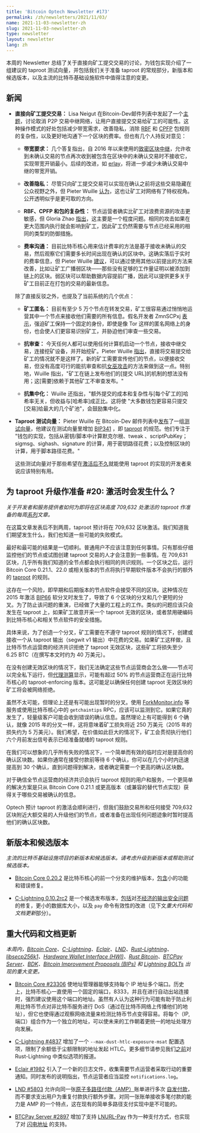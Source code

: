 ```yaml
---
title: 'Bitcoin Optech Newsletter #173'
permalink: /zh/newsletters/2021/11/03/
name: 2021-11-03-newsletter-zh 
slug: 2021-11-03-newsletter-zh 
type: newsletter
layout: newsletter
lang: zh
---
```


本周的 Newsletter 总结了关于直接向矿工提交交易的讨论，为钱包实现介绍了一组建议的 taproot 测试向量，并包括我们关于准备 taproot 的常规部分，新版本和候选版本，以及主流的比特币基础设施软件中值得注意的变更。

## 新闻

- **直接向矿工提交交易：** Lisa Neigut 在Bitcoin-Dev邮件列表中发起了一个[主题][neigut relay]，讨论取消 P2P 交易中继网络，让用户直接提交交易给矿工的可能性。这种操作模式的好处包括减少带宽需求，改善隐私，消除 [RBF][topic rbf] 和 [CPFP][topic cpfp] 包规则的复杂性，以及更好地沟通下一个区块的费率。但也有几个人持反对意见：

  - **带宽要求：** 几个答复指出，自 2016 年以来使用的[致密区块中继][topic compact block relay]，允许收到未确认交易的节点再次收到被包含在区块中的未确认交易时不接收它，实现带宽开销最小。后续的改进，如 [erlay][topic erlay]，将进一步减少未确认交易中继的带宽开销。

  - **改善隐私：** 尽管只向矿工提交交易可以实现在确认之前将这些交易隐藏在公众视野之外，但 Pieter Wuille [认为][wuille relay]，这也让矿工对网络有了特权视角。公开透明似乎是更可取的方向。

  - **RBF、CPFP 和包的复杂性：** 节点运营者确实比矿工对浪费资源的攻击更敏感，但 Gloria Zhao [指出][zhao relay]，这主要是一个程度问题。相同的攻击如果在更大范围内执行就会影响到矿工，因此矿工仍然需要与节点已经采用的相同的类型的防御措施。

  - **费率沟通：** 目前比特币核心用来估计费率的方法是基于接收未确认的交易，然后观察它们需要多长时间出现在确认的区块中。这确实落后于实时的费率信息，但 Pieter Wuille [建议][wuille relay]，可以通过使用其他以前提出的方法来改善，比如让矿工广播弱区块——那些没有足够的工作量证明以被添加到链上的区块。弱区块可以帮助数据内容提前广播，因此可以提供更多关于矿工目前正在打包的交易的最新信息。

  除了直接反驳之外，也提及了当前系统的几个优点：

    - **矿工匿名：** 目前有至少 5 万个节点在转发交易，矿工很容易通过悄悄地运营其中一个节点来接收他们需要的所有信息。假名开发者 ZmnSCPxj [表示][zmnscpxj relay]，强迫矿工保持一个固定的身份，即使是像 Tor 这样的匿名网络上的身份，也会使人们更容易识别矿工，并胁迫他们审查一些交易。

    - **抗审查：** 今天任何人都可以使用任何计算机启动一个节点，接收中继交易，连接挖矿设备，并开始挖矿。Pieter Wuille [指出][wuille relay]，直接将交易提交给矿工的情况就不是这样了。新的矿工需要宣传他们的节点，以便接收交易，但没有高度可行的能抗审查和抗[女巫攻击][sybil attacks]的方法来做到这一点。特别地，Wuille 指出，"矿工在链上发布他们的[提交 URL]的机制的想法没有用；这[需要]依赖于其他矿工不审查发布。"

    - **抗集中化：** Wuille 还指出，"额外提交的成本和复杂性与[每个矿工的]哈希率无关，但收益与[哈希率]成正比。这将使 "大多数钱包更容易只提交[交易]给最大的几个矿池"，会鼓励集中化。

- **Taproot 测试向量：** Pieter Wuille 在 Bitcoin-Dev 邮件列表中[发布][wuille test]了一组[测试向量][bips #1225]，他建议在测试向量里增加 [BIP341][] ，即 [taproot][topic taproot] 的规范。他们专注于 "钱包的实现，包括从密钥/脚本中计算默克尔根、tweak 、scriptPubKey；sigmsg、sighash、signature 的计算，用于密钥路径花费；以及控制区块的计算，用于脚本路径花费。"

    这些测试向量对于那些希望在[激活后不久][p4tr waiting]就能使用 taproot 的实现的开发者来说应该特别有用。

## 为 taproot 升级作准备 #20: 激活时会发生什么？

*关于开发者和服务提供者如何为即将在区块高度 709,632 处激活的 taproot 作准备的每周[系列][series]文章。*

在这篇文章发表后不到两周，taproot 预计将在 709,632 区块激活。我们知道我们期望发生什么，我们也知道一些可能的失败模式。

最好和最可能的结果是一切顺利。普通用户不应该注意到任何事情。只有那些仔细监控他们的节点或试图创建 taproot 交易的人才会注意到一些事情。在 709,631 区块，几乎所有我们知道的全节点都会执行相同的共识规则。一个区块之后，运行 Bitcoin Core 0.21.1、22.0 或相关版本的节点将执行早期软件版本不会执行的额外的 [taproot][topic taproot] 的规则。

这存在一个风险，即早期和后期版本的节点软件会接受不同的区块。这种情况在 2015 年激活 [BIP66][] 软分叉时发生了，导致了 6 个区块的分叉和几个更短的分叉。为了防止该问题的重演，已经做了大量的工程上的工作。类似的问题应该只会发生在 taproot 上，如果矿工故意开采一个 taproot 无效的区块，或者禁用硬编码到比特币核心和相关节点软件的安全措施。

具体来说，为了创造一个分叉，矿工需要在不遵守 taproot 规则的情况下，创建或接收一个从 taproot 输出（segwit v1 输出）中花费的交易。如果矿工这样做，且比特币节点运营商的经济共识拒绝了 taproot 无效区块，这些矿工将损失至少 6.25 BTC（在撰写本文时约为 40 万美元）。

在没有创建无效区块的情况下，我们无法确定这些节点运营商会怎么做——节点可以完全私下运行，但[代理测算][bitnodes]显示，可能有超过 50% 的节点运营商正在运行比特币核心的 taproot-enforcing 版本。这可能足以确保任何创建 taproot 无效区块的矿工将会被网络拒绝。

虽然不太可能，但理论上还是有可能出现暂时的分叉。使用 [ForkMonitor.info][] 等服务或使用比特币核心中的 `getchaintips` RPC，应该可以监测到它。如果它真的发生了，轻量级客户可能会收到错误的确认信息。虽然理论上有可能得到 6 个确认，就像 2015 年的分叉一样，这将意味着矿工损失将近 250 万美元（2015 年的损失约为 5 万美元）。我们希望，在价值如此巨大的情况下，矿工会贯彻执行他们六个月前发出信号表示已经准备就绪的 taproot 规则。

在我们可以想象的几乎所有失败的情况下，一个简单而有效的临时应对是提高你的确认区块数。如果你通常在接受付款前等待 6 个确认，你可以在几个小时内迅速提高到 30 个确认，直到问题得到解决，或者确定需要一个更高的确认区块数。

对于确信全节点运营商的经济共识会执行 taproot 规则的用户和服务，一个更简单的解决方案是只从 Bitcoin Core 0.21.1 或更高版本（或兼容的替代节点实现）获得关于哪些交易被确认的信息。

Optech 预计 taproot 的激活会顺利进行，但我们鼓励交易所和任何接受 709,632 区块附近大额交易的人升级他们的节点，或者准备在出现任何问题迹象时暂时提高他们的确认区块数。

## 新版本和候选版本

*主流的比特币基础设施项目的新版本和候选版本。请考虑升级到新版本或帮助测试候选版本。*

- [Bitcoin Core 0.20.2][] 是比特币核心的前一个分支的维护版本，[包含][bcc0.20.2 rn]小的功能和错误修复。

- [C-Lightning 0.10.2rc2][] 是一个候选发布版本，[包括][decker
  tweet]对[不经济的输出安全问题][news170
  unec bug]的修复，更小的数据库大小，以及 `pay` 命令有效性的改进（见下文*重大代码和文档更新*部分）。

## 重大代码和文档更新

*本周内，[Bitcoin Core][bitcoin core repo]、[C-Lightning][c-lightning repo]、[Eclair][eclair repo]、[LND][lnd repo]、[Rust-Lightning][rust-lightning repo]、[libsecp256k1][libsecp256k1 repo]、[Hardware Wallet Interface (HWI)][hwi repo]、[Rust Bitcoin][rust bitcoin repo]、[BTCPay Server][btcpay server repo]、[BDK][bdk repo]、[Bitcoin Improvement Proposals (BIPs)][bips repo] 和 [Lightning BOLTs][bolts repo] 出现的重大变更。*

- [Bitcoin Core #23306][] 使地址管理器能够支持每个 IP 地址多个端口。历史上，比特币核心一直使用一个固定的端口，8333，并且在进行自动出站连接时，强烈建议使用这个端口的地址。虽然有人认为这种行为可能有助于防止利用比特币节点对非比特币服务进行 DoS（通过在比特币网络上传播他们的地址），但它也使得通过观察网络流量来检测比特币节点变得容易。将每个（IP,端口）组合作为一个独立的地址，可以使未来的工作朝着更统一的地址处理方向发展。

- [C-Lightning #4837][] 增加了一个 `--max-dust-htlc-exposure-msat` 配置选项，限制了余额低于尘额限制的地址发起 HTLC。更多细节请参见我们[之前][news162 mdhemsat]对 Rust-Lightning 中类似选项的报道。

- [Eclair #1982][] 引入了一个新的日志文件，收集需要节点运营者采取行动的重要通知。同时发布的说明指出，节点运营者应当监控 `notifications.log`。

- [LND #5803][] 允许向同一张[原子多路径付款（AMP）][topic multipath
  payments]账单进行多次 [自发付款][topic spontaneous
  payments]，而不要求支出用户为重复付款执行额外步骤。对同一张账单接收多笔付款的能力是 AMP 的一个特点，这在现有的简单多路径支付实现中是不可能的。

- [BTCPay Server #2897][] 增加了支持 [LNURL-Pay][] 作为一种支付方式，也实现了对 [闪电地址][news167 lightning addresses] 的支持。



[c-lightning 0.10.2rc2]: https://github.com/ElementsProject/lightning/releases/tag/v0.10.2rc2
[neigut relay]: https://lists.linuxfoundation.org/pipermail/bitcoin-dev/2021-October/019572.html
[topic rbf]: https://bitcoinops.org/en/topics/replace-by-fee/
[topic cpfp]: https://bitcoinops.org/en/topics/cpfp/
[topic compact block relay]: https://bitcoinops.org/en/topics/compact-block-relay/
[topic erlay]: https://bitcoinops.org/en/topics/erlay/
[wuille relay]: https://lists.linuxfoundation.org/pipermail/bitcoin-dev/2021-October/019578.html
[zhao relay]: https://lists.linuxfoundation.org/pipermail/bitcoin-dev/2021-October/019579.html
[zmnscpxj relay]: https://lists.linuxfoundation.org/pipermail/bitcoin-dev/2021-October/019573.html
[sybil attacks]: https://en.wikipedia.org/wiki/Sybil_attack
[decker tweet]: https://twitter.com/Snyke/status/1452260691939938312
[news170 unec bug]: /en/newsletters/2021/10/13/#ln-spend-to-fees-cve
[bitcoin core 0.20.2]: https://bitcoincore.org/bin/bitcoin-core-0.20.2/
[bcc0.20.2 rn]: https://bitcoincore.org/en/releases/0.20.2/
[wuille test]: https://lists.linuxfoundation.org/pipermail/bitcoin-dev/2021-November/019587.html
[bips #1225]: https://github.com/bitcoin/bips/issues/1225
[BIP341]: https://github.com/bitcoin/bips/blob/master/bip-0341.mediawiki
[topic taproot]: https://bitcoinops.org/en/topics/taproot/
[p4tr waiting]: /en/preparing-for-taproot/#why-are-we-waiting
[series]: https://bitcoinops.org/en/preparing-for-taproot/
[LNURL-Pay]: https://github.com/fiatjaf/lnurl-rfc/blob/luds/06.md
[news167 lightning addresses]: /en/newsletters/2021/09/22/#lightning-address-identifiers-announced
[news162 mdhemsat]: https://bitcoinops.org/en/newsletters/2021/08/18/#rust-lightning-1009
[forkmonitor.info]: https://forkmonitor.info/nodes/btc
[bitnodes]: https://bitnodes.io/nodes/
[BIP66]: https://github.com/bitcoin/bips/blob/master/bip-0066.mediawiki
[bcc0.20.2 rn]: https://bitcoincore.org/en/releases/0.20.2/
[bitcoin core repo]: https://github.com/bitcoin/bitcoin
[c-lightning repo]: https://github.com/ElementsProject/lightning
[eclair repo]: https://github.com/ACINQ/eclair
[lnd repo]: https://github.com/lightningnetwork/lnd/
[rust-lightning repo]: https://github.com/rust-bitcoin/rust-lightning
[libsecp256k1 repo]: https://github.com/bitcoin-core/secp256k1
[hwi repo]: https://github.com/bitcoin-core/HWI
[rust bitcoin repo]: https://github.com/rust-bitcoin/rust-bitcoin
[btcpay server repo]: https://github.com/btcpayserver/btcpayserver/
[bdk repo]: https://github.com/bitcoindevkit/bdk
[bips repo]: https://github.com/bitcoin/bips/
[bolts repo]: https://github.com/lightning/bolts
[Bitcoin Core #23306]: https://github.com/bitcoin/bitcoin/issues/23306
[C-Lightning #4837]: https://github.com/ElementsProject/lightning/issues/4837
[Eclair #1982]: https://github.com/ACINQ/eclair/issues/1982
[LND #5803]: https://github.com/lightningnetwork/lnd/issues/5803
[BTCPay Server #2897]: https://github.com/btcpayserver/btcpayserver/issues/2897
[news167 lightning addresses]: https://bitcoinops.org/en/newsletters/2021/09/22/#lightning-address-identifiers-announced
[topic spontaneous
  payments]: https://bitcoinops.org/en/topics/spontaneous-payments/
[topic multipath payments]: https://bitcoinops.org/en/topics/multipath-payments/